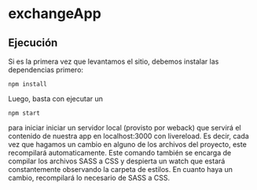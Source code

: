 # exchangeApp

<h2>Ejecución</h2>
Si es la primera vez que levantamos el sitio, debemos instalar las dependencias primero:

```npm install```

Luego, basta con ejecutar un

```npm start```

para iniciar iniciar un servidor local (provisto por weback) que servirá el contenido de nuestra app en localhost:3000 con livereload. Es decir, cada vez que hagamos un cambio en alguno de los archivos del proyecto, este recompilará automaticamente.
Este comando también se encarga de compilar los archivos SASS a CSS y despierta un watch que estará constantemente observando la carpeta de estilos. En cuanto haya un cambio, recompilará lo necesario de SASS a CSS.